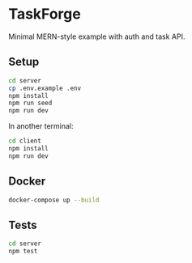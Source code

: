 # TaskForge

Minimal MERN-style example with auth and task API.

## Setup

```bash
cd server
cp .env.example .env
npm install
npm run seed
npm run dev
```

In another terminal:

```bash
cd client
npm install
npm run dev
```

## Docker

```bash
docker-compose up --build
```

## Tests

```bash
cd server
npm test
```
